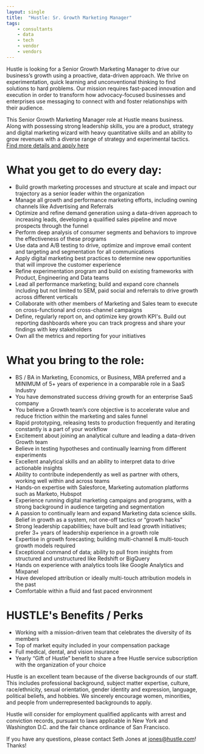 ```yaml
---
layout: single
title:  "Hustle: Sr. Growth Marketing Manager"
tags: 
    - consultants
    - data
    - tech
    - vendor
    - vendors
---
```


Hustle is looking for a Senior Growth Marketing Manager to drive our business’s growth using a proactive, data-driven approach. We thrive on experimentation, quick learning and unconventional thinking to find solutions to hard problems. Our mission requires fast-paced innovation and execution in order to transform how advocacy-focused businesses and enterprises use messaging to connect with and foster relationships with their audience.

This Senior Growth Marketing Manager role at Hustle means business. Along with possessing strong leadership skills, you are a product, strategy and digital marketing wizard with heavy quantitative skills and an ability to grow revenues with a diverse range of strategy and experimental tactics. [Find more details and apply here](http://grnh.se/bgjvuo1)

# What you get to do every day:

* Build growth marketing processes and structure at scale and impact our trajectory as a senior leader within the organization
* Manage all growth and performance marketing efforts, including owning channels like Advertising and Referrals
* Optimize and refine demand generation using a data-driven approach to increasing leads, developing a qualified sales pipeline and move prospects through the funnel
* Perform deep analysis of consumer segments and behaviors to improve the effectiveness of these programs
* Use data and A/B testing to drive, optimize and improve email content and targeting and segmentation for all communications
* Apply digital marketing best practices to determine new opportunities that will improve the customer experience
* Refine experimentation program and build on existing frameworks with Product, Engineering and Data teams
* Lead all performance marketing; build and expand core channels including but not limited to SEM, paid social and referrals to drive growth across different verticals
* Collaborate with other members of Marketing and Sales team to execute on cross-functional and cross-channel campaigns
* Define, regularly report on, and optimize key growth KPI's. Build out reporting dashboards where you can track progress and share your findings with key stakeholders
* Own all the metrics and reporting for your initiatives

# What you bring to the role:

* BS / BA in Marketing, Economics, or Business, MBA preferred and a MINIMUM of 5+ years of experience in a comparable role in a SaaS Industry
* You have demonstrated success driving growth for an enterprise SaaS company
* You believe a Growth team’s core objective is to accelerate value and reduce friction within the marketing and sales funnel
* Rapid prototyping, releasing tests to production frequently and iterating constantly is a part of your workflow
* Excitement about joining an analytical culture and leading a data-driven Growth team
* Believe in testing hypotheses and continually learning from different experiments
* Excellent analytical skills and an ability to interpret data to drive actionable insights
* Ability to contribute independently as well as partner with others, working well within and across teams
* Hands-on expertise with Salesforce, Marketing automation platforms such as Marketo, Hubspot
* Experience running digital marketing campaigns and programs, with a strong background in audience targeting and segmentation
* A passion to continually learn and expand Marketing data science skills. Belief in growth as a system, not one-off tactics or “growth hacks”
* Strong leadership capabilities; have built and lead growth initiatives; prefer 3+ years of leadership experience in a growth role
* Expertise in growth forecasting; building multi-channel & multi-touch growth models required
* Exceptional command of data; ability to pull from insights from structured and unstructured like Redshift or BigQuery
* Hands on experience with analytics tools like Google Analytics and Mixpanel
* Have developed attribution or ideally multi-touch attribution models in the past
* Comfortable within a fluid and fast paced environment

# HUSTLE's Benefits / Perks
* Working with a mission-driven team that celebrates the diversity of its members
* Top of market equity included in your compensation package
* Full medical, dental, and vision insurance
* Yearly “Gift of Hustle” benefit to share a free Hustle service subscription with the organization of your choice

Hustle is an excellent team because of the diverse backgrounds of our staff. This includes professional background, subject matter expertise, culture, race/ethnicity, sexual orientation, gender identity and expression, language, political beliefs, and hobbies. We sincerely encourage women, minorities, and people from underrepresented backgrounds to apply.

Hustle will consider for employment qualified applicants with arrest and conviction records, pursuant to laws applicable in New York and Washington D.C. and the fair chance ordinance of San Francisco.

If you have any questions, please contact Seth Jones at jones@hustle.com! Thanks!
